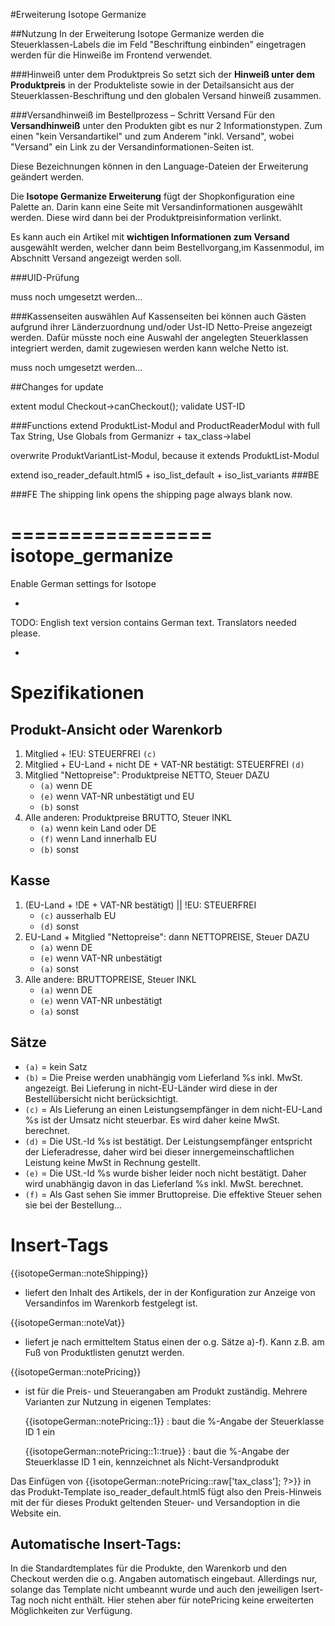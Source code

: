#Erweiterung Isotope Germanize

##Nutzung
In der Erweiterung Isotope Germanize werden die Steuerklassen-Labels die im Feld "Beschriftung einbinden" eingetragen werden für die Hinweiße im Frontend verwendet.

###Hinweiß unter dem Produktpreis
So setzt sich der **Hinweiß unter dem Produktpreis** in der Produkteliste sowie in der Detailsansicht aus der Steuerklassen-Beschriftung und den globalen Versand hinweiß zusammen.

###Versandhinweiß im Bestellprozess – Schritt Versand
Für den **Versandhinweiß** unter den Produkten gibt es nur 2 Informationstypen. Zum einen "kein Versandartikel" und zum Anderem "inkl. Versand", wobei "Versand" ein Link zu der Versandinformationen-Seiten ist.

Diese Bezeichnungen können in den Language-Dateien der Erweiterung geändert werden.

Die **Isotope Germanize Erweiterung** fügt der Shopkonfiguration eine Palette an.
Darin kann eine Seite mit Versandinformationen ausgewählt werden. Diese wird dann bei der Produktpreisinformation verlinkt.

Es kann auch ein Artikel mit **wichtigen Informationen zum Versand** ausgewählt werden, welcher dann beim Bestellvorgang,im Kassenmodul, im Abschnitt Versand angezeigt werden soll.

###UID-Prüfung 

muss noch umgesetzt werden...

###Kassenseiten auswählen
Auf Kassenseiten bei können auch Gästen aufgrund ihrer Länderzuordnung und/oder Ust-ID Netto-Preise angezeigt werden.
Dafür müsste noch eine Auswahl der angelegten Steuerklassen integriert werden, damit zugewiesen werden kann welche Netto ist.

muss noch umgesetzt werden...

##Changes for update

extent modul Checkout->canCheckout();
validate UST-ID

###Functions
extend ProduktList-Modul and ProductReaderModul with full Tax String,
Use Globals from Germanizr + tax_class->label

overwrite ProduktVariantList-Modul, because it extends ProduktList-Modul

extend iso_reader_default.html5 + iso_list_default + iso_list_variants
###BE


###FE
The shipping link opens the shipping page always blank now.

=================
isotope_germanize
=================

Enable German settings for Isotope

-

TODO: English text version contains German text. Translators needed please.

-


Spezifikationen
===============

Produkt-Ansicht oder Warenkorb
------------------------------

1. Mitglied + !EU: STEUERFREI `(c)`
2. Mitglied + EU-Land + nicht DE + VAT-NR bestätigt: STEUERFREI `(d)`
3. Mitglied "Nettopreise": Produktpreise NETTO, Steuer DAZU
	- `(a)` wenn DE
    - `(e)` wenn VAT-NR unbestätigt und EU
	- `(b)` sonst
4. Alle anderen: Produktpreise BRUTTO, Steuer INKL
	- `(a)` wenn kein Land oder DE
	- `(f)` wenn Land innerhalb EU
	- `(b)` sonst



Kasse
-----

1. (EU-Land + !DE + VAT-NR bestätigt) || !EU: STEUERFREI
	- `(c)` ausserhalb EU
	- `(d)` sonst
2. EU-Land + Mitglied "Nettopreise": dann NETTOPREISE, Steuer DAZU
	- `(a)` wenn DE
	- `(e)` wenn VAT-NR unbestätigt
	- `(a)` sonst
3. Alle andere: BRUTTOPREISE, Steuer INKL
	- `(a)` wenn DE
	- `(e)` wenn VAT-NR unbestätigt
	- `(a)` sonst



Sätze
-----

- `(a)` = kein Satz
- `(b)` = Die Preise werden unabhängig vom Lieferland %s inkl. MwSt. angezeigt. Bei Lieferung in nicht-EU-Länder wird diese in der Bestellübersicht nicht berücksichtigt.
- `(c)` = Als Lieferung an einen Leistungsempfänger in dem nicht-EU-Land %s ist der Umsatz nicht steuerbar. Es wird daher keine MwSt. berechnet.
- `(d)` = Die USt.-Id %s ist bestätigt. Der Leistungsempfänger entspricht der Lieferadresse, daher wird bei dieser innergemeinschaftlichen Leistung keine MwSt in Rechnung gestellt.
- `(e)` = Die USt.-Id %s wurde bisher leider noch nicht bestätigt. Daher wird unabhängig davon in das Lieferland %s inkl. MwSt. berechnet.
- `(f)` = Als Gast sehen Sie immer Bruttopreise. Die effektive Steuer sehen sie bei der Bestellung...




Insert-Tags
===============

{{isotopeGerman::noteShipping}}
- liefert den Inhalt des Artikels, der in der Konfiguration zur Anzeige von Versandinfos im Warenkorb festgelegt ist.


{{isotopeGerman::noteVat}}
- liefert je nach ermitteltem Status einen der o.g. Sätze a)-f). Kann z.B. am Fuß von Produktlisten genutzt werden.


{{isotopeGerman::notePricing}}
- ist für die Preis- und Steuerangaben am Produkt zuständig. Mehrere Varianten zur Nutzung in eigenen Templates:

  {{isotopeGerman::notePricing::1}} : baut die %-Angabe der Steuerklasse ID 1 ein

  {{isotopeGerman::notePricing::1::true}} : baut die %-Angabe der Steuerklasse ID 1 ein, kennzeichnet als Nicht-Versandprodukt
  
Das Einfügen von {{isotopeGerman::notePricing::<?php echo $this->raw['tax_class']; ?>}} in das Produkt-Template iso_reader_default.html5
fügt also den Preis-Hinweis mit der für dieses Produkt geltenden Steuer- und Versandoption in die Website ein.


Automatische Insert-Tags: 
---------
In die Standardtemplates für die Produkte, den Warenkorb und den Checkout werden die o.g. Angaben automatisch eingebaut. 
Allerdings nur, solange das Template nicht umbeannt wurde und auch den jeweiligen Isert-Tag noch nicht enthält.
Hier stehen aber für notePricing keine erweiterten Möglichkeiten zur Verfügung. 

